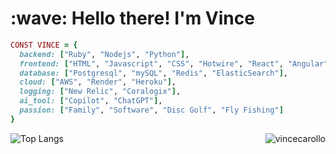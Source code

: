 <!--
**VinceCarollo/vincecarollo** is a ✨ _special_ ✨ repository because its `README.md` (this file) appears on your GitHub profile.

Here are some ideas to get you started:

- 🔭 I’m currently working on ...
- 🌱 I’m currently learning ...
- 👯 I’m looking to collaborate on ...
- 🤔 I’m looking for help with ...
- 💬 Ask me about ...
- 📫 How to reach me: ...
- 😄 Pronouns: ...
- ⚡ Fun fact: ...
-->


<h1>:wave: Hello there! I'm Vince</h1>

```ruby
CONST VINCE = {
  backend: ["Ruby", "Nodejs", "Python"],
  frontend: ["HTML", "Javascript", "CSS", "Hotwire", "React", "Angular"],
  database: ["Postgresql", "mySQL", "Redis", "ElasticSearch"],
  cloud: ["AWS", "Render", "Heroku"],
  logging: ["New Relic", "Coralogix"],
  ai_tool: ["Copilot", "ChatGPT"],
  passion: ["Family", "Software", "Disc Golf", "Fly Fishing"]
}
```


<a href="#vincecarollo-title">
  <img src="https://github-readme-stats.vercel.app/api?username=vincecarollo&show_icons=true&theme=cobalt&hide=contribs&show=prs_merged,prs_merged_percentage" alt="vincecarollo" align="right" />
</a>

![Top Langs](https://github-readme-stats.vercel.app/api/top-langs/?username=vincecarollo&size_weight=0&count_weight=1&theme=cobalt)
